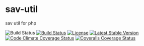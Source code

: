 # sav-util
sav util for php

![Build Status](https://img.shields.io/badge/branch-master-blue.svg) [![Build Status](https://travis-ci.org/savphp/sav-util.svg?branch=master)](https://travis-ci.org/savphp/sav-util) [![License](https://poser.pugx.org/savphp/sav-util/license.svg)](https://packagist.org/packages/savphp/sav-util)
[![Latest Stable Version](https://img.shields.io/packagist/v/savphp/sav-util.svg)](https://packagist.org/packages/savphp/sav-util)
[![Code Climate Coverage Status](https://codeclimate.com/github/savphp/sav-util/badges/coverage.svg)](https://codeclimate.com/github/savphp/sav-util)
[![Coveralls Coverage Status](https://coveralls.io/repos/savphp/sav-util/badge.svg?branch=master)](https://coveralls.io/r/savphp/sav-util?branch=master)
